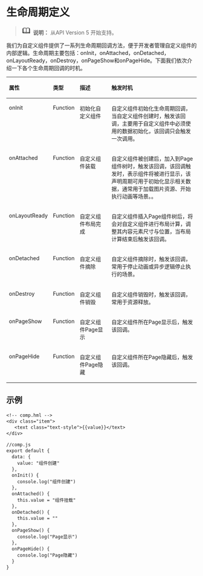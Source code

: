 # 生命周期定义<a name="ZH-CN_TOPIC_0000001127125084"></a>

>![](../../public_sys-resources/icon-note.gif) **说明：** 
>从API Version 5 开始支持。

我们为自定义组件提供了一系列生命周期回调方法，便于开发者管理自定义组件的内部逻辑。生命周期主要包括：onInit，onAttached，onDetached，onLayoutReady，onDestroy，onPageShow和onPageHide。下面我们依次介绍一下各个生命周期回调的时机。

<a name="t7208da80646145cb86b25df20f52a5d4"></a>
<table><thead align="left"><tr id="r4bc39237158f4199b86d18d0784b005d"><th class="cellrowborder" valign="top" width="14.441444144414442%" id="mcps1.1.5.1.1"><p id="aa7d8254f7b0f495e8a38fc76d3508fc4"><a name="aa7d8254f7b0f495e8a38fc76d3508fc4"></a><a name="aa7d8254f7b0f495e8a38fc76d3508fc4"></a>属性</p>
</th>
<th class="cellrowborder" valign="top" width="10.121012101210122%" id="mcps1.1.5.1.2"><p id="a037ba3feced74d36ae28ca2414da39a2"><a name="a037ba3feced74d36ae28ca2414da39a2"></a><a name="a037ba3feced74d36ae28ca2414da39a2"></a>类型</p>
</th>
<th class="cellrowborder" valign="top" width="18.751875187518753%" id="mcps1.1.5.1.3"><p id="aac19d68c24f6444095fd09939256ea10"><a name="aac19d68c24f6444095fd09939256ea10"></a><a name="aac19d68c24f6444095fd09939256ea10"></a>描述</p>
</th>
<th class="cellrowborder" valign="top" width="56.685668566856684%" id="mcps1.1.5.1.4"><p id="a80a1ef722e3f4008961e97ea3db877ef"><a name="a80a1ef722e3f4008961e97ea3db877ef"></a><a name="a80a1ef722e3f4008961e97ea3db877ef"></a>触发时机</p>
</th>
</tr>
</thead>
<tbody><tr id="rb52da1ffb529417c9f0290d1f122a87e"><td class="cellrowborder" valign="top" width="14.441444144414442%" headers="mcps1.1.5.1.1 "><p id="acd1fd04acf1f4b789a178ecc66e8c27c"><a name="acd1fd04acf1f4b789a178ecc66e8c27c"></a><a name="acd1fd04acf1f4b789a178ecc66e8c27c"></a>onInit</p>
</td>
<td class="cellrowborder" valign="top" width="10.121012101210122%" headers="mcps1.1.5.1.2 "><p id="a86ee0c2879d744c9a7c81908ddc5be08"><a name="a86ee0c2879d744c9a7c81908ddc5be08"></a><a name="a86ee0c2879d744c9a7c81908ddc5be08"></a>Function</p>
</td>
<td class="cellrowborder" valign="top" width="18.751875187518753%" headers="mcps1.1.5.1.3 "><p id="a50617b80389e45b58dd015e4db4ac094"><a name="a50617b80389e45b58dd015e4db4ac094"></a><a name="a50617b80389e45b58dd015e4db4ac094"></a>初始化自定义组件</p>
</td>
<td class="cellrowborder" valign="top" width="56.685668566856684%" headers="mcps1.1.5.1.4 "><p id="p1395313418212"><a name="p1395313418212"></a><a name="p1395313418212"></a>自定义组件初始化生命周期回调，当自定义组件创建时，触发该回调，主要用于自定义组件中必须使用的数据初始化，该回调只会触发一次调用。</p>
</td>
</tr>
<tr id="r57dd28dbf8a243cdad002d8599eda15f"><td class="cellrowborder" valign="top" width="14.441444144414442%" headers="mcps1.1.5.1.1 "><p id="af6a0fe8473a54e71be833ea3c4135328"><a name="af6a0fe8473a54e71be833ea3c4135328"></a><a name="af6a0fe8473a54e71be833ea3c4135328"></a>onAttached</p>
</td>
<td class="cellrowborder" valign="top" width="10.121012101210122%" headers="mcps1.1.5.1.2 "><p id="a5d96ae01ba73452e9aef97a5547c5df9"><a name="a5d96ae01ba73452e9aef97a5547c5df9"></a><a name="a5d96ae01ba73452e9aef97a5547c5df9"></a>Function</p>
</td>
<td class="cellrowborder" valign="top" width="18.751875187518753%" headers="mcps1.1.5.1.3 "><p id="aa80d3cebd7f64e97ac348b8f034efc04"><a name="aa80d3cebd7f64e97ac348b8f034efc04"></a><a name="aa80d3cebd7f64e97ac348b8f034efc04"></a>自定义组件装载</p>
</td>
<td class="cellrowborder" valign="top" width="56.685668566856684%" headers="mcps1.1.5.1.4 "><p id="a2e00e7dee8164661b4244c4a34ae9b2c"><a name="a2e00e7dee8164661b4244c4a34ae9b2c"></a><a name="a2e00e7dee8164661b4244c4a34ae9b2c"></a>自定义组件被创建后，加入到Page组件树时，触发该回调，该回调触发时，表示组件将被进行显示，该声明周期可用于初始化显示相关数据，通常用于加载图片资源、开始执行动画等场景。。</p>
</td>
</tr>
<tr id="r1dd8a5bfd50043eeb2fff708e728a9fa"><td class="cellrowborder" valign="top" width="14.441444144414442%" headers="mcps1.1.5.1.1 "><p id="ae46609ef4ad2444fb4befc1ac552eb88"><a name="ae46609ef4ad2444fb4befc1ac552eb88"></a><a name="ae46609ef4ad2444fb4befc1ac552eb88"></a>onLayoutReady</p>
</td>
<td class="cellrowborder" valign="top" width="10.121012101210122%" headers="mcps1.1.5.1.2 "><p id="a4b3c794964514f988757cd639964b7a8"><a name="a4b3c794964514f988757cd639964b7a8"></a><a name="a4b3c794964514f988757cd639964b7a8"></a>Function</p>
</td>
<td class="cellrowborder" valign="top" width="18.751875187518753%" headers="mcps1.1.5.1.3 "><p id="a147a1ab39d2043f2a22c62b3483335b6"><a name="a147a1ab39d2043f2a22c62b3483335b6"></a><a name="a147a1ab39d2043f2a22c62b3483335b6"></a>自定义组件布局完成</p>
</td>
<td class="cellrowborder" valign="top" width="56.685668566856684%" headers="mcps1.1.5.1.4 "><p id="a23c4cbd18ad24bd8a496dbc487dd5400"><a name="a23c4cbd18ad24bd8a496dbc487dd5400"></a><a name="a23c4cbd18ad24bd8a496dbc487dd5400"></a>自定义组件插入Page组件树后，将会对自定义组件进行布局计算，调整其内容元素尺寸与位置，当布局计算结束后触发该回调。</p>
</td>
</tr>
<tr id="r4247056b80864bb7ab5678341dc8c29a"><td class="cellrowborder" valign="top" width="14.441444144414442%" headers="mcps1.1.5.1.1 "><p id="a973949fa33de41ca9a53c43e98b47f63"><a name="a973949fa33de41ca9a53c43e98b47f63"></a><a name="a973949fa33de41ca9a53c43e98b47f63"></a>onDetached</p>
</td>
<td class="cellrowborder" valign="top" width="10.121012101210122%" headers="mcps1.1.5.1.2 "><p id="a245d96bb028641d492503489b54c4c2c"><a name="a245d96bb028641d492503489b54c4c2c"></a><a name="a245d96bb028641d492503489b54c4c2c"></a>Function</p>
</td>
<td class="cellrowborder" valign="top" width="18.751875187518753%" headers="mcps1.1.5.1.3 "><p id="a169e08a844b2452d85acfaca01ea20ee"><a name="a169e08a844b2452d85acfaca01ea20ee"></a><a name="a169e08a844b2452d85acfaca01ea20ee"></a>自定义组件摘除</p>
</td>
<td class="cellrowborder" valign="top" width="56.685668566856684%" headers="mcps1.1.5.1.4 "><p id="ae54d3a1f653c495ba8950e82c0fb3db4"><a name="ae54d3a1f653c495ba8950e82c0fb3db4"></a><a name="ae54d3a1f653c495ba8950e82c0fb3db4"></a>自定义组件摘除时，触发该回调，常用于停止动画或异步逻辑停止执行的场景。</p>
</td>
</tr>
<tr id="ra205abdcebf94a5583cdbd422211dd4b"><td class="cellrowborder" valign="top" width="14.441444144414442%" headers="mcps1.1.5.1.1 "><p id="aeb5a3893eb974dd88a762adc8077ed54"><a name="aeb5a3893eb974dd88a762adc8077ed54"></a><a name="aeb5a3893eb974dd88a762adc8077ed54"></a>onDestroy</p>
</td>
<td class="cellrowborder" valign="top" width="10.121012101210122%" headers="mcps1.1.5.1.2 "><p id="a3b98923b60554564b67d28a3ac2bb562"><a name="a3b98923b60554564b67d28a3ac2bb562"></a><a name="a3b98923b60554564b67d28a3ac2bb562"></a>Function</p>
</td>
<td class="cellrowborder" valign="top" width="18.751875187518753%" headers="mcps1.1.5.1.3 "><p id="a1f2cd15604434b1f8c1ad075db3ec76d"><a name="a1f2cd15604434b1f8c1ad075db3ec76d"></a><a name="a1f2cd15604434b1f8c1ad075db3ec76d"></a>自定义组件销毁</p>
</td>
<td class="cellrowborder" valign="top" width="56.685668566856684%" headers="mcps1.1.5.1.4 "><p id="aab6fb684fd454b41a6f701628f9c2307"><a name="aab6fb684fd454b41a6f701628f9c2307"></a><a name="aab6fb684fd454b41a6f701628f9c2307"></a>自定义组件销毁时，触发该回调，常用于资源释放。</p>
</td>
</tr>
<tr id="row153141111450"><td class="cellrowborder" valign="top" width="14.441444144414442%" headers="mcps1.1.5.1.1 "><p id="p031461114513"><a name="p031461114513"></a><a name="p031461114513"></a>onPageShow</p>
</td>
<td class="cellrowborder" valign="top" width="10.121012101210122%" headers="mcps1.1.5.1.2 "><p id="p1031441116514"><a name="p1031441116514"></a><a name="p1031441116514"></a>Function</p>
</td>
<td class="cellrowborder" valign="top" width="18.751875187518753%" headers="mcps1.1.5.1.3 "><p id="p3315111550"><a name="p3315111550"></a><a name="p3315111550"></a>自定义组件Page显示</p>
</td>
<td class="cellrowborder" valign="top" width="56.685668566856684%" headers="mcps1.1.5.1.4 "><p id="p831518111558"><a name="p831518111558"></a><a name="p831518111558"></a>自定义组件所在Page显示后，触发该回调。</p>
</td>
</tr>
<tr id="row153471627274"><td class="cellrowborder" valign="top" width="14.441444144414442%" headers="mcps1.1.5.1.1 "><p id="p13481927174"><a name="p13481927174"></a><a name="p13481927174"></a>onPageHide</p>
</td>
<td class="cellrowborder" valign="top" width="10.121012101210122%" headers="mcps1.1.5.1.2 "><p id="p43489271277"><a name="p43489271277"></a><a name="p43489271277"></a>Function</p>
</td>
<td class="cellrowborder" valign="top" width="18.751875187518753%" headers="mcps1.1.5.1.3 "><p id="p434816271172"><a name="p434816271172"></a><a name="p434816271172"></a>自定义组件Page隐藏</p>
</td>
<td class="cellrowborder" valign="top" width="56.685668566856684%" headers="mcps1.1.5.1.4 "><p id="p73481627873"><a name="p73481627873"></a><a name="p73481627873"></a>自定义组件所在Page隐藏后，触发该回调。</p>
</td>
</tr>
</tbody>
</table>

## 示例<a name="section14938111864313"></a>

```
<!-- comp.hml -->
<div class="item">  
   <text class="text-style">{{value}}</text>  
</div>
```

```
//comp.js
export default {
  data: {
    value: "组件创建"
  },
  onInit() {
    console.log("组件创建")
  },
  onAttached() {
    this.value = "组件挂载"
  },
  onDetached() {
    this.value = ""
  },
  onPageShow() {
    console.log("Page显示")
  },
  onPageHide() {
    console.log("Page隐藏")
  }
}
```

